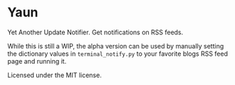 # Yaun
Yet Another Update Notifier.  Get notifications on RSS feeds.

While this is still a WIP, the alpha version can be used by manually setting the dictionary values in `terminal_notify.py` to your favorite blogs RSS feed page and running it.

Licensed under the MIT license.
